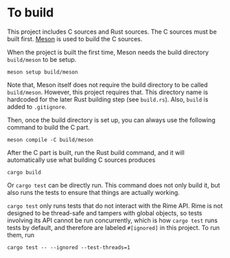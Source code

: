 # To build

This project includes C sources and Rust sources.
The C sources must be built first.
[Meson](https://mesonbuild.com/index.html) is used to build the C sources.

When the project is built the first time, Meson needs the build directory
`build/meson` to be setup.

```
meson setup build/meson
```

Note that, Meson itself does not require the build directory to be called
`build/meson`. However, this project requires that. This directory name is
hardcoded for the later Rust building step (see `build.rs`). Also, `build` is
added to `.gitignore`.

Then, once the build directory is set up, you can always use the following
command to build the C part.

```
meson compile -C build/meson
```

After the C part is built, run the Rust build command, and it will
automatically use what building C sources produces

```
cargo build
```

Or `cargo test` can be directly run. This command does not only build it, but
also runs the tests to ensure that things are actually working.

`cargo test` only runs tests that do not interact with the Rime API. Rime is
not designed to be thread-safe and tampers with global objects, so tests
involving its API cannot be run concurrently, which is how `cargo test` runs
tests by default, and therefore are labeled `#[ignored]` in this project. To
run them, run

```
cargo test -- --ignored --test-threads=1
```
